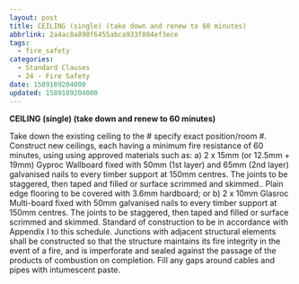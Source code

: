 ```yaml
---
layout: post
title: CEILING (single) (take down and renew to 60 minutes)
abbrlink: 2a4ac8a898f6455abca933f804ef3ece
tags:
  - fire_safety
categories:
  - Standard Clauses
  - 24 - Fire Safety
date: 1589189204000
updated: 1589189204000
---
```


**CEILING (single) (take down and renew to 60 minutes)**

Take down the existing ceiling to the # specify exact position/room #. Construct new ceilings, each having a minimum fire resistance of 60 minutes, using using approved materials such as: a) 2 x 15mm (or 12.5mm + 19mm) Gyproc Wallboard fixed with 50mm (1st layer) and 65mm (2nd layer) galvanised nails to every timber support at 150mm centres. The joints to be staggered, then taped and filled or surface scrimmed and skimmed.. Plain edge flooring to be covered with 3.6mm hardboard; or b) 2 x 10mm Glasroc Multi-board fixed with 50mm galvanised nails to every timber support at 150mm centres. The joints to be staggered, then taped and filled or surface scrimmed and skimmed. Standard of construction to be in accordance with Appendix I to this schedule. Junctions with adjacent structural elements shall be constructed so that the structure maintains its fire integrity in the event of a fire, and is imperforate and sealed against the passage of the products of combustion on completion. Fill any gaps around cables and pipes with intumescent paste.
